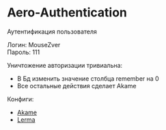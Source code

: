 # Aero-Authentication
Аутентификация пользователя

Логин: MouseZver  
Пароль: 111

Уничтожение авторизации тривиальна:
- В Бд изменить значение столбца remember на 0
- Все остальные действия сделает Akame

Конфиги:
- [Akame](/MouseZver/Aero-Authentication/blob/master/php/77084/src/Auth/Authentication/conf.php)
- [Lerma](/MouseZver/Aero-Authentication/blob/master/php/77084/src/Lerma/Database/conf.php)
